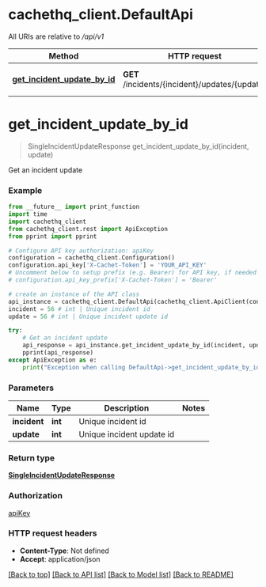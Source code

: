 # cachethq_client.DefaultApi

All URIs are relative to */api/v1*

Method | HTTP request | Description
------------- | ------------- | -------------
[**get_incident_update_by_id**](DefaultApi.md#get_incident_update_by_id) | **GET** /incidents/{incident}/updates/{update} | Get an incident update

# **get_incident_update_by_id**
> SingleIncidentUpdateResponse get_incident_update_by_id(incident, update)

Get an incident update

### Example
```python
from __future__ import print_function
import time
import cachethq_client
from cachethq_client.rest import ApiException
from pprint import pprint

# Configure API key authorization: apiKey
configuration = cachethq_client.Configuration()
configuration.api_key['X-Cachet-Token'] = 'YOUR_API_KEY'
# Uncomment below to setup prefix (e.g. Bearer) for API key, if needed
# configuration.api_key_prefix['X-Cachet-Token'] = 'Bearer'

# create an instance of the API class
api_instance = cachethq_client.DefaultApi(cachethq_client.ApiClient(configuration))
incident = 56 # int | Unique incident id
update = 56 # int | Unique incident update id

try:
    # Get an incident update
    api_response = api_instance.get_incident_update_by_id(incident, update)
    pprint(api_response)
except ApiException as e:
    print("Exception when calling DefaultApi->get_incident_update_by_id: %s\n" % e)
```

### Parameters

Name | Type | Description  | Notes
------------- | ------------- | ------------- | -------------
 **incident** | **int**| Unique incident id | 
 **update** | **int**| Unique incident update id | 

### Return type

[**SingleIncidentUpdateResponse**](SingleIncidentUpdateResponse.md)

### Authorization

[apiKey](../README.md#apiKey)

### HTTP request headers

 - **Content-Type**: Not defined
 - **Accept**: application/json

[[Back to top]](#) [[Back to API list]](../README.md#documentation-for-api-endpoints) [[Back to Model list]](../README.md#documentation-for-models) [[Back to README]](../README.md)

